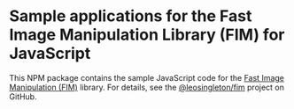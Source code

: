 # Sample applications for the Fast Image Manipulation Library (FIM) for JavaScript

This NPM package contains the sample JavaScript code for the [Fast Image Manipulation (FIM)](https://fim.leosingleton.com)
library. For details, see the [@leosingleton/fim](https://github.com/leosingleton/fim) project on GitHub.
